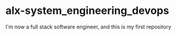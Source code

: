 # alx-system_engineering_devops
I'm now a full stack software engineer, and this is my first repository
